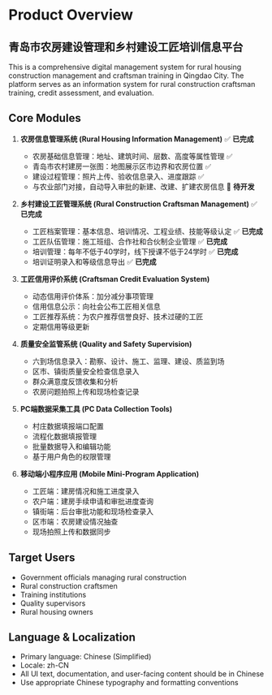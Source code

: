 # Product Overview

## 青岛市农房建设管理和乡村建设工匠培训信息平台

This is a comprehensive digital management system for rural housing construction management and craftsman training in Qingdao City. The platform serves as an information system for rural construction craftsman training, credit assessment, and evaluation.

## Core Modules

1. **农房信息管理系统 (Rural Housing Information Management)** ✅ **已完成**
   - 农房基础信息管理：地址、建筑时间、层数、高度等属性管理 ✅
   - 青岛市农村建房一张图：地图展示区市边界和农房位置 ✅
   - 建设过程管理：照片上传、验收信息录入、进度跟踪 ✅
   - 与农业部门对接，自动导入审批的新建、改建、扩建农房信息 🔄 **待开发**

2. **乡村建设工匠管理系统 (Rural Construction Craftsman Management)** ✅ **已完成**
   - 工匠档案管理：基本信息、培训情况、工程业绩、技能等级认定 ✅ **已完成**
   - 工匠队伍管理：施工班组、合作社和合伙制企业管理 ✅ **已完成**
   - 培训管理：每年不低于40学时，线下授课不低于24学时 ✅ **已完成**
   - 培训证明录入和等级信息导出 ✅ **已完成**

3. **工匠信用评价系统 (Craftsman Credit Evaluation System)**
   - 动态信用评价体系：加分减分事项管理
   - 信用信息公示：向社会公布工匠相关信息
   - 工匠推荐系统：为农户推荐信誉良好、技术过硬的工匠
   - 定期信用等级更新

4. **质量安全监管系统 (Quality and Safety Supervision)**
   - 六到场信息录入：勘察、设计、施工、监理、建设、质监到场
   - 区市、镇街质量安全检查信息录入
   - 群众满意度反馈收集和分析
   - 农房问题拍照上传和现场检查记录

5. **PC端数据采集工具 (PC Data Collection Tools)**
   - 村庄数据填报端口配置
   - 流程化数据填报管理
   - 批量数据导入和编辑功能
   - 基于用户角色的权限管理

6. **移动端小程序应用 (Mobile Mini-Program Application)**
   - 工匠端：建房情况和施工进度录入
   - 农户端：建房手续申请和审批进度查询
   - 镇街端：后台审批功能和现场检查录入
   - 区市端：农房建设情况抽查
   - 现场拍照上传和数据同步

## Target Users

- Government officials managing rural construction
- Rural construction craftsmen
- Training institutions
- Quality supervisors
- Rural housing owners

## Language & Localization

- Primary language: Chinese (Simplified)
- Locale: zh-CN
- All UI text, documentation, and user-facing content should be in Chinese
- Use appropriate Chinese typography and formatting conventions
